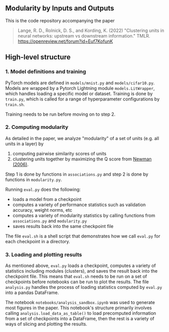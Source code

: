 Modularity by Inputs and Outputs
-----------------

This is the code repository accompanying the paper

> Lange, R. D., Rolnick, D. S., and Kording, K. (2022) "Clustering units in neural networks: upstream vs downstream information." TMLR. https://openreview.net/forum?id=Euf7KofunK 

## High-level structure

### 1. Model definitions and training

PyTorch models are defined in `models/mnist.py` and `models/cifar10.py`.  Models are wrapped by a Pytorch Lightning
module `models.LitWrapper`, which handles loading a specific model or dataset. Training is done by `train.py`, which
is called for a range of hyperparameter configurations by `train.sh`.

Training needs to be run before moving on to step 2.

### 2. Computing modularity

As detailed in the paper, we analyze "modularity" of a set of units (e.g. all units in a layer) by

1. computing pairwise similarity scores of units
2. clustering units together by maximizing the Q score from [Newman (2006)](https://doi.org/10.1073/pnas.0601602103).

Step 1 is done by functions in `associations.py` and step 2 is done by functions in `modularity.py`.

Running `eval.py` does the following:

- loads a model from a checkpoint
- computes a variety of performance statistics such as validation accuracy, weight norms, etc
- computes a variety of modularity statistics by calling functions from `associations.py` and `modularity.py`
- saves results back into the same checkpoint file

The file `eval.sh` is a shell script that demonstrates how we call `eval.py` for each checkpoint in a directory. 

### 3. Loading and plotting results

As mentioned above, `eval.py` loads a checkpoint, computes a variety of statistics including modules (clusters), and
saves the result back into the checkpoint file. This means that `eval.sh` needs to be run on a set of checkpoints before
notebooks can be run to plot the results. The file `analysis.py` handles the process of loading statistics computed by 
`eval.py` into a pandas DataFrame.

The notebook `notebooks/analysis_sandbox.ipynb` was used to generate most figures in the paper. This notebook's structure
primarily involves calling `analysis.load_data_as_table()` to load precomputed information from a set of checkpoints 
into a DataFrame, then the rest is a variety of ways of slicing and plotting the results.
